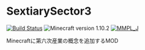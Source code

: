 # SextiarySector3
[![Build Status](https://travis-ci.org/shift02/SextiarySector3.svg?branch=master)](https://travis-ci.org/shift02/SextiarySector3)
![Minecraft version 1.10.2](https://img.shields.io/badge/mc%20version-1.10.2-brightgreen.svg)
[![MMPL_J](https://img.shields.io/badge/license-MMPL__%20J-blue.svg)](http://tsoft-web.com/nokiyen/minecraft/modding/MMPL_J)

Minecraftに第六次産業の概念を追加するMOD 


